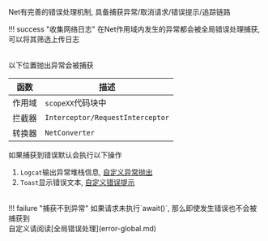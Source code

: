 Net有完善的错误处理机制, 具备捕获异常/取消请求/错误提示/追踪链路

!!! success "收集网络日志"
    在Net作用域内发生的异常都会被全局错误处理捕获, 可以将其筛选上传日志

<br>
以下位置抛出异常会被捕获

| 函数 | 描述 |
|-|-|
| 作用域 | `scopeXX`代码块中 |
| 拦截器 | `Interceptor/RequestInterceptor` |
| 转换器 | `NetConverter`  |

如果捕获到错误默认会执行以下操作

1. `Logcat`输出异常堆栈信息, [自定义异常抛出](error-throws.md)
2. `Toast`显示错误文本, [自定义错误提示](error-tip.md)

<br>
!!! failure "捕获不到异常"
    如果请求未执行`await()`, 那么即使发生错误也不会被捕获到

<br>
自定义请阅读[全局错误处理](error-global.md)